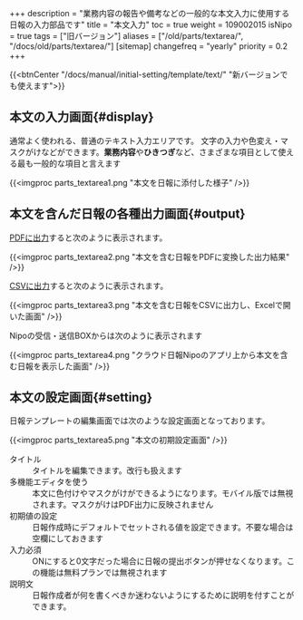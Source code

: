 +++
description = "業務内容の報告や備考などの一般的な本文入力に使用する日報の入力部品です"
title = "本文入力"
toc = true
weight = 109002015
isNipo = true
tags = ["旧バージョン"]
aliases = ["/old/parts/textarea/", "/docs/old/parts/textarea/"]
[sitemap]
  changefreq = "yearly"
  priority = 0.2
+++

{{<btnCenter "/docs/manual/initial-setting/template/text/" "新バージョンでも使えます">}}

## 本文の入力画面{#display}

通常よく使われる、普通のテキスト入力エリアです。
文字の入力や色変え・マスクがけなどができます。**業務内容**や**ひきつぎ**など、さまざまな項目として使える最も一般的な項目と言えます

{{<imgproc parts_textarea1.png "本文を日報に添付した様子" />}}

## 本文を含んだ日報の各種出力画面{#output}

[PDFに出力](/legacy/manual/pdf/)すると次のように表示されます。

{{<imgproc parts_textarea2.png "本文を含む日報をPDFに変換した出力結果" />}}

[CSVに出力](/legacy/manual/analytics/)すると次のように表示されます。

{{<imgproc parts_textarea3.png "本文を含む日報をCSVに出力し、Excelで開いた画面" />}}

Nipoの受信・送信BOXからは次のように表示されます

{{<imgproc parts_textarea4.png "クラウド日報Nipoのアプリ上から本文を含む日報を表示した画面" />}}

## 本文の設定画面{#setting}

日報テンプレートの編集画面では次のような設定画面となっております。

{{<imgproc parts_textarea5.png "本文の初期設定画面" />}}


<dl class="basic">
  <dt>タイトル</dt>
  <dd>タイトルを編集できます。改行も扱えます</dd>
  <dt>多機能エディタを使う</dt>
  <dd>本文に色付けやマスクがけができるようになります。モバイル版では無視されます。マスクがけはPDF出力に反映されません</dd>
  <dt>初期値の設定</dt>
  <dd>日報作成時にデフォルトでセットされる値を設定できます。不要な場合は空欄にしておきます</dd>
  <dt>入力必須</dt>
  <dd>ONにすると0文字だった場合に日報の提出ボタンが押せなくなります。この機能は無料プランでは無視されます</dd>
  <dt>説明文</dt>
  <dd>日報作成者が何を書くべきか迷わないようにするために説明を付すことができます。</dd>
</dl>
